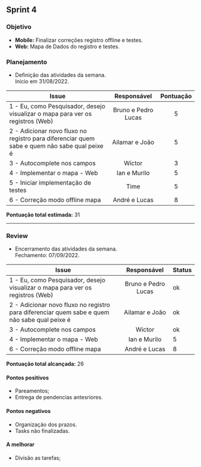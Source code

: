 ## Sprint 4

### Objetivo

- **Mobile:** Finalizar correções registro offline e testes.
- **Web:** Mapa de Dados do registro e testes.

### Planejamento

- Definição das atividades da semana.  
Início em 31/08/2022. 

**Issue** |**Responsável**| **Pontuação** 
----------|:-------------:|:---------:
1 - Eu, como Pesquisador, desejo visualizar o mapa para ver os registros (Web) | Bruno e Pedro Lucas | 5
2 - Adicionar novo fluxo no registro para diferenciar quem sabe e quem não sabe qual peixe é | Ailamar e João | 5
3 - Autocomplete nos campos | Wictor | 3
4 - Implementar o mapa - Web | Ian e Murilo | 5
5 - Iniciar implementação de testes | Time | 5
6 - Correção modo offline mapa | André e Lucas | 8

**Pontuação total estimada:** 31

---

### Review

- Encerramento das atividades da semana.  
Fechamento: 07/09/2022.

**Issue** |**Responsável**| **Status** |
----------| :-----------: | ----------
1 - Eu, como Pesquisador, desejo visualizar o mapa para ver os registros (Web) | Bruno e Pedro Lucas | ok
2 - Adicionar novo fluxo no registro para diferenciar quem sabe e quem não sabe qual peixe é | Ailamar e João | ok
3 - Autocomplete nos campos | Wictor | ok
4 - Implementar o mapa - Web | Ian e Murilo | 5
6 - Correção modo offline mapa | André e Lucas | 8

**Pontuação total alcançada:** 26

#### Pontos positivos
- Pareamentos;
- Entrega de pendencias antesriores.

#### Pontos negativos
- Organização dos prazos.
- Tasks não finalizadas.

#### A melhorar
- Divisão as tarefas;
